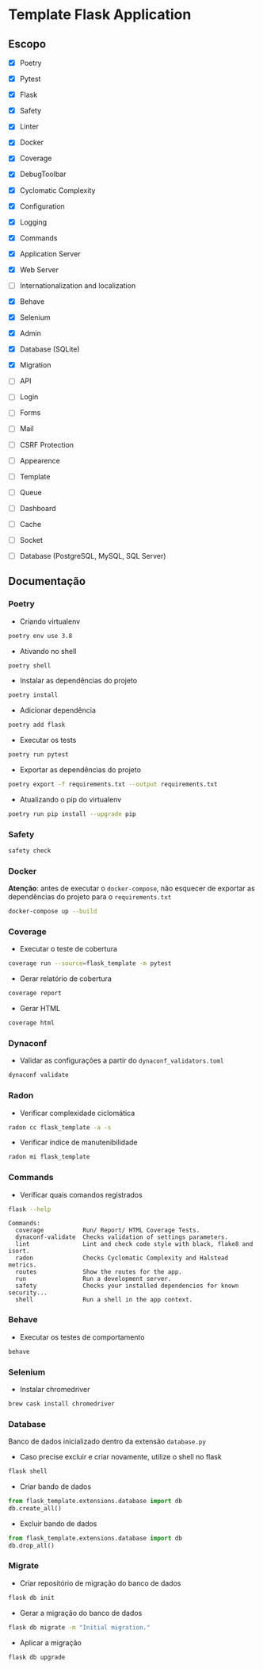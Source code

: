 # Template Flask Application #

## Escopo ##

- [x] Poetry
- [x] Pytest
- [x] Flask
- [x] Safety
- [x] Linter
- [x] Docker
- [x] Coverage
- [x] DebugToolbar
- [x] Cyclomatic Complexity
- [x] Configuration
- [x] Logging
- [x] Commands
- [x] Application Server
- [x] Web Server
- [ ] Internationalization and localization
- [x] Behave
- [x] Selenium
- [x] Admin
- [x] Database (SQLite)
- [x] Migration
- [ ] API
- [ ] Login
- [ ] Forms
- [ ] Mail
- [ ] CSRF Protection
- [ ] Appearence
- [ ] Template
- [ ] Queue
- [ ] Dashboard
- [ ] Cache
- [ ] Socket
- [ ] Database (PostgreSQL, MySQL, SQL Server)


## Documentação ###

### Poetry ###

- Criando virtualenv
```bash
poetry env use 3.8
```

- Ativando no shell
```bash
poetry shell
```

- Instalar as dependências do projeto
```bash
poetry install
```

- Adicionar dependência
```bash
poetry add flask
```

- Executar os tests
```bash
poetry run pytest
```

- Exportar as dependências do projeto
```bash
poetry export -f requirements.txt --output requirements.txt
```

- Atualizando o pip do virtualenv
```bash
poetry run pip install --upgrade pip
```

### Safety ###
```bash
safety check
```

### Docker ###

**Atenção**: antes de executar o `docker-compose`, não esquecer de exportar as dependências do projeto para o `requirements.txt`
```bash
docker-compose up --build
```

### Coverage ###

- Executar o teste de cobertura
```bash
coverage run --source=flask_template -m pytest
```

- Gerar relatório de cobertura
```bash
coverage report
```

- Gerar HTML
```bash
coverage html
```

### Dynaconf ###

- Validar as configurações a partir do `dynaconf_validators.toml`
```bash
dynaconf validate
```

### Radon ###

- Verificar complexidade ciclomática
```bash
radon cc flask_template -a -s
```

- Verificar índice de manutenibilidade
```bash
radon mi flask_template
```

### Commands ###

- Verificar quais comandos registrados
```bash
flask --help
```
```
Commands:
  coverage           Run/ Report/ HTML Coverage Tests.
  dynaconf-validate  Checks validation of settings parameters.
  lint               Lint and check code style with black, flake8 and isort.
  radon              Checks Cyclomatic Complexity and Halstead metrics.
  routes             Show the routes for the app.
  run                Run a development server.
  safety             Checks your installed dependencies for known security...
  shell              Run a shell in the app context.
```

### Behave ###

- Executar os testes de comportamento
```bash
behave
```

### Selenium ###

- Instalar chromedriver
```bash
brew cask install chromedriver
```

### Database ###

Banco de dados inicializado dentro da extensão `database.py`

- Caso precise excluir e criar novamente, utilize o shell no flask
```bash
flask shell
```

- Criar bando de dados
```python
from flask_template.extensions.database import db
db.create_all()
```

- Excluir bando de dados
```python
from flask_template.extensions.database import db
db.drop_all()
```

### Migrate ###

- Criar repositório de migração do banco de dados
```bash
flask db init
```

- Gerar a migração do banco de dados
```bash
flask db migrate -m "Initial migration."
```

- Aplicar a migração
```bash
flask db upgrade
```
